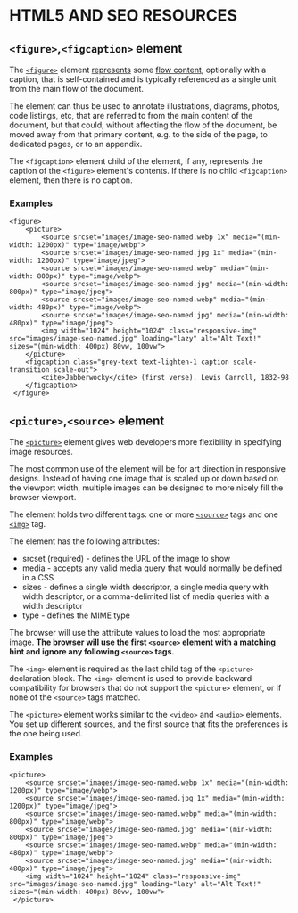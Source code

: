 # HTML5 AND SEO RESOURCES


## `<figure>`,`<figcaption>` element 

The  [`<figure>`](https://www.w3.org/TR/2011/WD-html5-author-20110809/the-figure-element.html#the-figure-element)  element  [represents](http://www.w3.org/TR/2011/WD-html5-20110525/rendering.html#represents)  some  [flow content](https://www.w3.org/TR/2011/WD-html5-author-20110809/content-models.html#flow-content), optionally with a caption, that is self-contained and is typically referenced as a single unit from the main flow of the document.

The element can thus be used to annotate illustrations, diagrams, photos, code listings, etc, that are referred to from the main content of the document, but that could, without affecting the flow of the document, be moved away from that primary content, e.g. to the side of the page, to dedicated pages, or to an appendix.

The  `<figcaption>`  element child of the element, if any, represents the caption of the  `<figure>`  element's contents. If there is no child  `<figcaption>`  element, then there is no caption.


### Examples

``` 
<figure>
    <picture>
        <source srcset="images/image-seo-named.webp 1x" media="(min-width: 1200px)" type="image/webp">
        <source srcset="images/image-seo-named.jpg 1x" media="(min-width: 1200px)" type="image/jpeg">
        <source srcset="images/image-seo-named.webp" media="(min-width: 800px)" type="image/webp">
        <source srcset="images/image-seo-named.jpg" media="(min-width: 800px)" type="image/jpeg">
        <source srcset="images/image-seo-named.webp" media="(min-width: 480px)" type="image/webp">
        <source srcset="images/image-seo-named.jpg" media="(min-width: 480px)" type="image/jpeg">
        <img width="1024" height="1024" class="responsive-img" src="images/image-seo-named.jpg" loading="lazy" alt="Alt Text!" sizes="(min-width: 400px) 80vw, 100vw">
    </picture>
    <figcaption class="grey-text text-lighten-1 caption scale-transition scale-out">
		<cite>Jabberwocky</cite> (first verse). Lewis Carroll, 1832-98
	</figcaption>
 </figure>
 ```
 
## `<picture>`,`<source>` element 

The [`<picture>`](https://www.w3.org/TR/2011/WD-html5-author-20110809/the-figure-element.html#the-figure-element)  element gives web developers more flexibility in specifying image resources.

The most common use of the <picture> element will be for art direction in responsive designs. Instead of having one image that is scaled up or down based on the viewport width, multiple images can be designed to more nicely fill the browser viewport.

The <picture> element holds two different tags: one or more  [`<source>`](https://html.spec.whatwg.org/multipage/embedded-content.html#the-source-element)  tags and one  [`<img>`](https://html.spec.whatwg.org/multipage/embedded-content.html#the-img-element)  tag.

The <source> element has the following attributes:

-   srcset (required) - defines the URL of the image to show
-   media - accepts any valid media query that would normally be defined in a CSS
-   sizes - defines a single width descriptor, a single media query with width descriptor, or a comma-delimited list of media queries with a width descriptor
-   type - defines the MIME type

The browser will use the attribute values to load the most appropriate image. **The browser will use the first `<source>` element with a matching hint and ignore any following `<source>` tags.**

The `<img>` element is required as the last child tag of the `<picture>` declaration block. The `<img>` element is used to provide backward compatibility for browsers that do not support the `<picture>` element, or if none of the `<source>` tags matched.

The `<picture>` element works similar to the `<video>` and `<audio>` elements. You set up different sources, and the first source that fits the preferences is the one being used.


### Examples

``` 
<picture>
	<source srcset="images/image-seo-named.webp 1x" media="(min-width: 1200px)" type="image/webp">
	<source srcset="images/image-seo-named.jpg 1x" media="(min-width: 1200px)" type="image/jpeg">
	<source srcset="images/image-seo-named.webp" media="(min-width: 800px)" type="image/webp">
	<source srcset="images/image-seo-named.jpg" media="(min-width: 800px)" type="image/jpeg">
	<source srcset="images/image-seo-named.webp" media="(min-width: 480px)" type="image/webp">
	<source srcset="images/image-seo-named.jpg" media="(min-width: 480px)" type="image/jpeg">
	<img width="1024" height="1024" class="responsive-img" src="images/image-seo-named.jpg" loading="lazy" alt="Alt Text!" sizes="(min-width: 400px) 80vw, 100vw">
 </picture>
 ```
 
